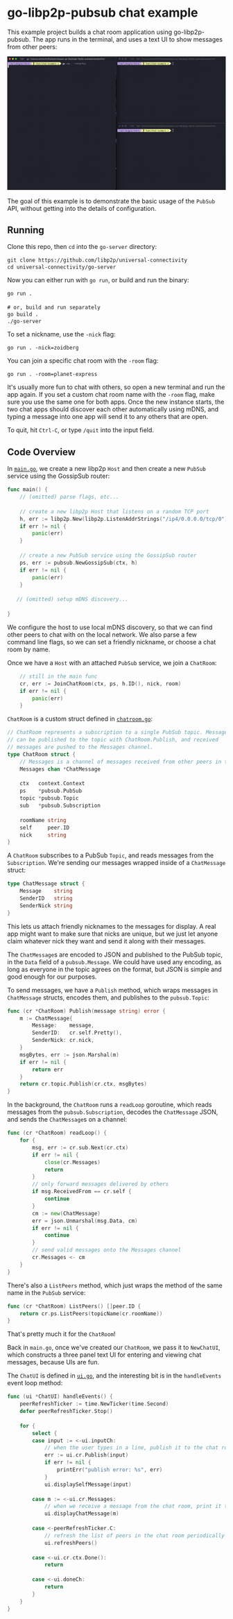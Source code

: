 # go-libp2p-pubsub chat example

This example project builds a chat room application using go-libp2p-pubsub. The app runs in the terminal,
and uses a text UI to show messages from other peers:

![An animation showing three terminal windows, each running the example application.](./chat-example.gif)

The goal of this example is to demonstrate the basic usage of the `PubSub` API, without getting into
the details of configuration.

## Running

Clone this repo, then `cd` into the `go-server` directory:

```shell
git clone https://github.com/libp2p/universal-connectivity
cd universal-connectivity/go-server
```

Now you can either run with `go run`, or build and run the binary:

```shell
go run .

# or, build and run separately
go build .
./go-server
```

To set a nickname, use the `-nick` flag:

```shell
go run . -nick=zoidberg
```

You can join a specific chat room with the `-room` flag:

```shell
go run . -room=planet-express
```

It's usually more fun to chat with others, so open a new terminal and run the app again.
If you set a custom chat room name with the `-room` flag, make sure you use the same one
for both apps. Once the new instance starts, the two chat apps should discover each other 
automatically using mDNS, and typing a message into one app will send it to any others that are open.

To quit, hit `Ctrl-C`, or type `/quit` into the input field.

## Code Overview

In [`main.go`](./main.go), we create a new libp2p `Host` and then create a new `PubSub` service
using the GossipSub router:

```go
func main() {
	// (omitted) parse flags, etc...

	// create a new libp2p Host that listens on a random TCP port
	h, err := libp2p.New(libp2p.ListenAddrStrings("/ip4/0.0.0.0/tcp/0"))
	if err != nil {
		panic(err)
	}

	// create a new PubSub service using the GossipSub router
	ps, err := pubsub.NewGossipSub(ctx, h)
	if err != nil {
		panic(err)
	}

   // (omitted) setup mDNS discovery...
   
}
``` 

We configure the host to use local mDNS discovery, so that we can find other peers to chat with
on the local network. We also parse a few command line flags, so we can set a friendly nickname,
or choose a chat room by name.

Once we have a `Host` with an attached `PubSub` service, we join a `ChatRoom`:

```go
    // still in the main func
    cr, err := JoinChatRoom(ctx, ps, h.ID(), nick, room)
  	if err != nil {
  		panic(err)
  	}
```
 
`ChatRoom` is a custom struct defined in [`chatroom.go`](./chatroom.go):

```go
// ChatRoom represents a subscription to a single PubSub topic. Messages
// can be published to the topic with ChatRoom.Publish, and received
// messages are pushed to the Messages channel.
type ChatRoom struct {
	// Messages is a channel of messages received from other peers in the chat room
	Messages chan *ChatMessage

	ctx   context.Context
	ps    *pubsub.PubSub
	topic *pubsub.Topic
	sub   *pubsub.Subscription

	roomName string
	self     peer.ID
	nick     string
}
```

A `ChatRoom` subscribes to a PubSub `Topic`, and reads messages from the `Subscription`. We're sending our messages
wrapped inside of a `ChatMessage` struct:

```go
type ChatMessage struct {
	Message    string
	SenderID   string
	SenderNick string
}
```

This lets us attach friendly nicknames to the messages for display. A real app might want to make sure that
nicks are unique, but we just let anyone claim whatever nick they want and send it along with their messages.

The `ChatMessage`s are encoded to JSON and published to the PubSub topic, in the `Data` field of a `pubsub.Message`.
We could have used any encoding, as long as everyone in the topic agrees on the format, but JSON is simple and good 
enough for our purposes. 

To send messages, we have a `Publish` method, which wraps messages in `ChatMessage` structs, encodes them, and publishes 
to the `pubsub.Topic`:

```go
func (cr *ChatRoom) Publish(message string) error {
	m := ChatMessage{
		Message:    message,
		SenderID:   cr.self.Pretty(),
		SenderNick: cr.nick,
	}
	msgBytes, err := json.Marshal(m)
	if err != nil {
		return err
	}
	return cr.topic.Publish(cr.ctx, msgBytes)
}
```

In the background, the `ChatRoom` runs a `readLoop` goroutine, which reads messages from the `pubsub.Subscription`,
decodes the `ChatMessage` JSON, and sends the `ChatMessage`s on a channel:

```go
func (cr *ChatRoom) readLoop() {
	for {
		msg, err := cr.sub.Next(cr.ctx)
		if err != nil {
			close(cr.Messages)
			return
		}
		// only forward messages delivered by others
		if msg.ReceivedFrom == cr.self {
			continue
		}
		cm := new(ChatMessage)
		err = json.Unmarshal(msg.Data, cm)
		if err != nil {
			continue
		}
		// send valid messages onto the Messages channel
		cr.Messages <- cm
	}
}
```

There's also a `ListPeers` method, which just wraps the method of the same name in the `PubSub` service:

```go
func (cr *ChatRoom) ListPeers() []peer.ID {
	return cr.ps.ListPeers(topicName(cr.roomName))
}
```

That's pretty much it for the `ChatRoom`! 

Back in `main.go`, once we've created our `ChatRoom`, we pass it
to `NewChatUI`, which constructs a three panel text UI for entering and viewing chat messages, because UIs
are fun.

The `ChatUI` is defined in [`ui.go`](./ui.go), and the interesting bit is in the `handleEvents` event loop
method:

```go
func (ui *ChatUI) handleEvents() {
	peerRefreshTicker := time.NewTicker(time.Second)
	defer peerRefreshTicker.Stop()

	for {
		select {
		case input := <-ui.inputCh:
			// when the user types in a line, publish it to the chat room and print to the message window
			err := ui.cr.Publish(input)
			if err != nil {
				printErr("publish error: %s", err)
			}
			ui.displaySelfMessage(input)

		case m := <-ui.cr.Messages:
			// when we receive a message from the chat room, print it to the message window
			ui.displayChatMessage(m)

		case <-peerRefreshTicker.C:
			// refresh the list of peers in the chat room periodically
			ui.refreshPeers()

		case <-ui.cr.ctx.Done():
			return

		case <-ui.doneCh:
			return
		}
	}
}
```
